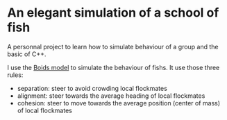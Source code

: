 # An elegant simulation of a school of fish 

A personnal project to learn how to simulate behaviour of a group and the basic of C++.

I use the [Boids model](https://en.wikipedia.org/wiki/Boids) to simulate the behaviour of fishs. It use those three rules:

- separation: steer to avoid crowding local flockmates
- alignment: steer towards the average heading of local flockmates
- cohesion: steer to move towards the average position (center of mass) of local flockmates


